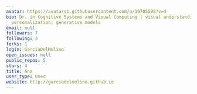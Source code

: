 ```yaml
---
avatar: https://avatars1.githubusercontent.com/u/19705598?v=4
bio: Dr. in Cognitive Systems and Visual Computing | visual understanding; summarization;
  personalization; generative models
email: null
followers: 7
following: 3
forks: 1
login: GarciaDelMolino
open_issues: null
public_repos: 5
stars: 4
title: Ana
user_type: User
website: http://garciadelmolino.github.io
---
```

